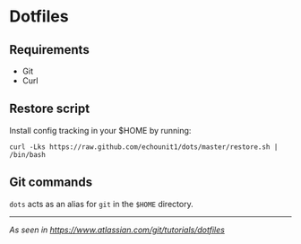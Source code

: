 # Dotfiles

## Requirements

- Git
- Curl

## Restore script

Install config tracking in your \$HOME by running:

```
curl -Lks https://raw.github.com/echounit1/dots/master/restore.sh | /bin/bash
```

## Git commands

`dots` acts as an alias for `git` in the `$HOME` directory.

---

_As seen in https://www.atlassian.com/git/tutorials/dotfiles_
